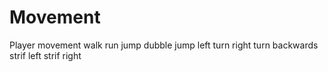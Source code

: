 # Movement
Player movement
walk 
run
jump
dubble jump
left turn
right turn
backwards
strif left
strif right
